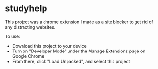 # studyhelp
This project was a chrome extension I made as a site blocker to get rid of any distracting websites.

To use:
- Download this project to your device
- Turn on "Developer Mode" under the Manage Extensions page on Google Chrome
- From there, click "Load Unpacked", and select this project
